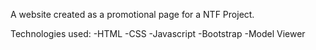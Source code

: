 A website created as a promotional page for a NTF Project. 

Technologies used: 
-HTML 
-CSS 
-Javascript 
-Bootstrap
-Model Viewer
